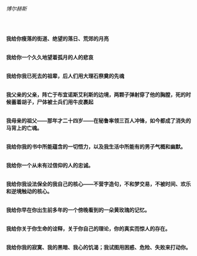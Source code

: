 *博尔赫斯*

<br><br>

**我给你瘦落的街道、绝望的落日、荒郊的月亮**

**<br>我给你一个久久地望着孤月的人的悲哀**

**<br>我给你我已死去的祖辈，后人们用大理石祭奠的先魂**

**<br>我父亲的父亲，阵亡于布宜诺斯艾利斯的边境，两颗子弹射穿了他的胸膛，死的时候蓄着胡子，尸体被士兵们用牛皮裹起**

**<br>我母亲的祖父——那年才二十四岁——在秘鲁率领三百人冲锋，如今都成了消失的马背上的亡魂。**

**<br>我给你我的书中所能蕴含的一切悟力，以及我生活中所能有的男子气概和幽默。**

**<br>我给你一个从未有过信仰的人的忠诚。**

**<br>我给你我设法保全的我自己的核心——不营字造句，不和梦交易，不被时间、欢乐和逆境触动的核心。**

**<br>我给你早在你出生前多年的一个傍晚看到的一朵黄玫瑰的记忆。**

**<br>我给你关于你生命的诠释，关于你自己的理论，你的真实而惊人的存在。**

**<br>我给你我的寂寞、我的黑暗、我心的饥渴；我试图用困惑、危险、失败来打动你。**

